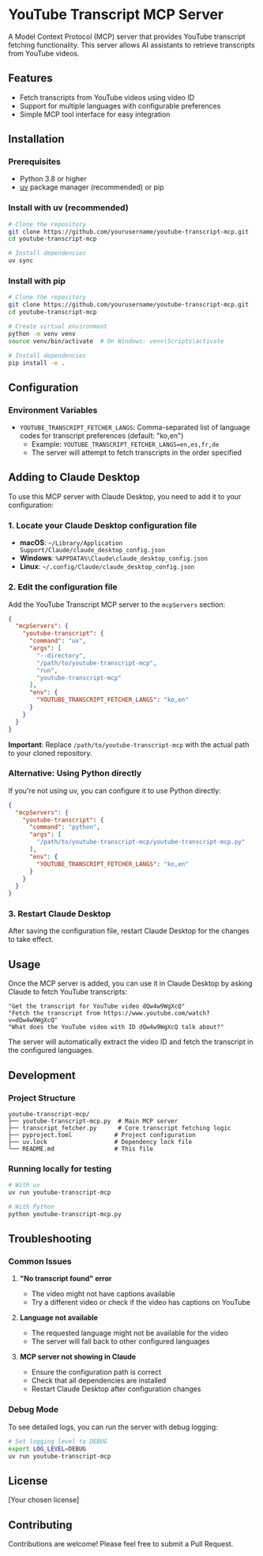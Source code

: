 # YouTube Transcript MCP Server

A Model Context Protocol (MCP) server that provides YouTube transcript fetching functionality. This server allows AI assistants to retrieve transcripts from YouTube videos.

## Features

- Fetch transcripts from YouTube videos using video ID
- Support for multiple languages with configurable preferences
- Simple MCP tool interface for easy integration

## Installation

### Prerequisites

- Python 3.8 or higher
- [uv](https://github.com/astral-sh/uv) package manager (recommended) or pip

### Install with uv (recommended)

```bash
# Clone the repository
git clone https://github.com/yourusername/youtube-transcript-mcp.git
cd youtube-transcript-mcp

# Install dependencies
uv sync
```

### Install with pip

```bash
# Clone the repository
git clone https://github.com/yourusername/youtube-transcript-mcp.git
cd youtube-transcript-mcp

# Create virtual environment
python -m venv venv
source venv/bin/activate  # On Windows: venv\Scripts\activate

# Install dependencies
pip install -e .
```

## Configuration

### Environment Variables

- `YOUTUBE_TRANSCRIPT_FETCHER_LANGS`: Comma-separated list of language codes for transcript preferences (default: "ko,en")
  - Example: `YOUTUBE_TRANSCRIPT_FETCHER_LANGS=en,es,fr,de`
  - The server will attempt to fetch transcripts in the order specified

## Adding to Claude Desktop

To use this MCP server with Claude Desktop, you need to add it to your configuration:

### 1. Locate your Claude Desktop configuration file

- **macOS**: `~/Library/Application Support/Claude/claude_desktop_config.json`
- **Windows**: `%APPDATA%\Claude\claude_desktop_config.json`
- **Linux**: `~/.config/Claude/claude_desktop_config.json`

### 2. Edit the configuration file

Add the YouTube Transcript MCP server to the `mcpServers` section:

```json
{
  "mcpServers": {
    "youtube-transcript": {
      "command": "uv",
      "args": [
        "--directory",
        "/path/to/youtube-transcript-mcp",
        "run",
        "youtube-transcript-mcp"
      ],
      "env": {
        "YOUTUBE_TRANSCRIPT_FETCHER_LANGS": "ko,en"
      }
    }
  }
}
```

**Important**: Replace `/path/to/youtube-transcript-mcp` with the actual path to your cloned repository.

### Alternative: Using Python directly

If you're not using uv, you can configure it to use Python directly:

```json
{
  "mcpServers": {
    "youtube-transcript": {
      "command": "python",
      "args": [
        "/path/to/youtube-transcript-mcp/youtube-transcript-mcp.py"
      ],
      "env": {
        "YOUTUBE_TRANSCRIPT_FETCHER_LANGS": "ko,en"
      }
    }
  }
}
```

### 3. Restart Claude Desktop

After saving the configuration file, restart Claude Desktop for the changes to take effect.

## Usage

Once the MCP server is added, you can use it in Claude Desktop by asking Claude to fetch YouTube transcripts:

```
"Get the transcript for YouTube video dQw4w9WgXcQ"
"Fetch the transcript from https://www.youtube.com/watch?v=dQw4w9WgXcQ"
"What does the YouTube video with ID dQw4w9WgXcQ talk about?"
```

The server will automatically extract the video ID and fetch the transcript in the configured languages.

## Development

### Project Structure

```
youtube-transcript-mcp/
├── youtube-transcript-mcp.py  # Main MCP server
├── transcript_fetcher.py      # Core transcript fetching logic
├── pyproject.toml            # Project configuration
├── uv.lock                   # Dependency lock file
└── README.md                 # This file
```

### Running locally for testing

```bash
# With uv
uv run youtube-transcript-mcp

# With Python
python youtube-transcript-mcp.py
```

## Troubleshooting

### Common Issues

1. **"No transcript found" error**
   - The video might not have captions available
   - Try a different video or check if the video has captions on YouTube

2. **Language not available**
   - The requested language might not be available for the video
   - The server will fall back to other configured languages

3. **MCP server not showing in Claude**
   - Ensure the configuration path is correct
   - Check that all dependencies are installed
   - Restart Claude Desktop after configuration changes

### Debug Mode

To see detailed logs, you can run the server with debug logging:

```bash
# Set logging level to DEBUG
export LOG_LEVEL=DEBUG
uv run youtube-transcript-mcp
```

## License

[Your chosen license]

## Contributing

Contributions are welcome! Please feel free to submit a Pull Request.